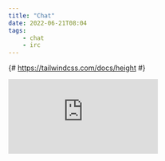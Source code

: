 ```yaml
---
title: "Chat"
date: 2022-06-21T08:04
tags: 
    - chat
    - irc
---
```

{# https://tailwindcss.com/docs/height #}
<div class="relative w-full h-screen">
    <iframe class="absolute top-0 left-0 w-full h-5/6"
        src="https://kiwiirc.com/nextclient/?theme=osprey#irc://irc.radioclick.ro/#Romania,#RadioClick,#ShowChat?&nick=ShowChat??"
        frameborder="0" style="border:0;" allowfullscreen="" aria-hidden="false" tabindex="0">
    </iframe>
</div>
